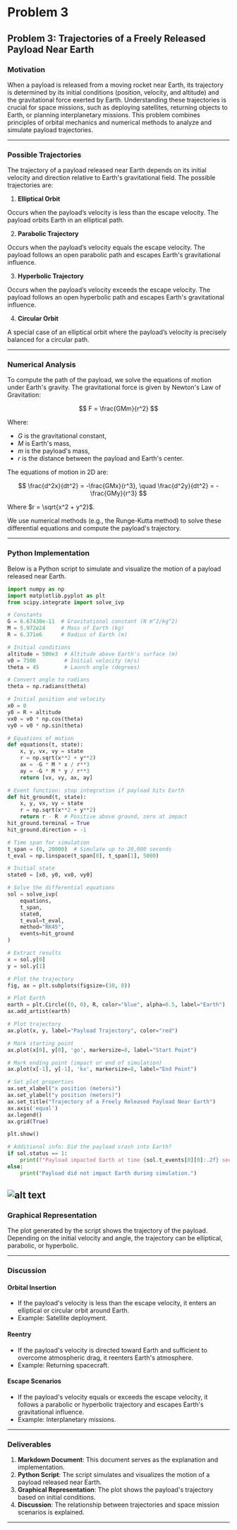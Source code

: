# Problem 3

## **Problem 3: Trajectories of a Freely Released Payload Near Earth**

### **Motivation**
When a payload is released from a moving rocket near Earth, its trajectory is determined by its initial conditions (position, velocity, and altitude) and the gravitational force exerted by Earth. Understanding these trajectories is crucial for space missions, such as deploying satellites, returning objects to Earth, or planning interplanetary missions. This problem combines principles of orbital mechanics and numerical methods to analyze and simulate payload trajectories.

---

### **Possible Trajectories**
The trajectory of a payload released near Earth depends on its initial velocity and direction relative to Earth's gravitational field. The possible trajectories are:

1. **Elliptical Orbit**

Occurs when the payload’s velocity is less than the escape velocity.
The payload orbits Earth in an elliptical path.

2. **Parabolic Trajectory**

Occurs when the payload’s velocity equals the escape velocity.
The payload follows an open parabolic path and escapes Earth's gravitational influence.

3. **Hyperbolic Trajectory**

Occurs when the payload’s velocity exceeds the escape velocity.
The payload follows an open hyperbolic path and escapes Earth's gravitational influence.

4. **Circular Orbit**

A special case of an elliptical orbit where the payload’s velocity is precisely balanced for a circular path.

---

### **Numerical Analysis**
To compute the path of the payload, we solve the equations of motion under Earth's gravity. The gravitational force is given by Newton's Law of Gravitation:

$$
    F = \frac{GMm}{r^2}
$$

Where:
- $G$ is the gravitational constant,
- $M$ is Earth's mass,
- $m$ is the payload's mass,
- $r$ is the distance between the payload and Earth's center.

The equations of motion in 2D are:

$$
    \frac{d^2x}{dt^2} = -\frac{GMx}{r^3}, \quad \frac{d^2y}{dt^2} = -\frac{GMy}{r^3}
$$

Where $r = \sqrt{x^2 + y^2}$.

We use numerical methods (e.g., the Runge-Kutta method) to solve these differential equations and compute the payload's trajectory.

---

### **Python Implementation**
Below is a Python script to simulate and visualize the motion of a payload released near Earth.

```python
import numpy as np
import matplotlib.pyplot as plt
from scipy.integrate import solve_ivp

# Constants
G = 6.67430e-11  # Gravitational constant (N m^2/kg^2)
M = 5.972e24     # Mass of Earth (kg)
R = 6.371e6      # Radius of Earth (m)

# Initial conditions
altitude = 500e3  # Altitude above Earth's surface (m)
v0 = 7500         # Initial velocity (m/s)
theta = 45        # Launch angle (degrees)

# Convert angle to radians
theta = np.radians(theta)

# Initial position and velocity
x0 = 0
y0 = R + altitude
vx0 = v0 * np.cos(theta)
vy0 = v0 * np.sin(theta)

# Equations of motion
def equations(t, state):
    x, y, vx, vy = state
    r = np.sqrt(x**2 + y**2)
    ax = -G * M * x / r**3
    ay = -G * M * y / r**3
    return [vx, vy, ax, ay]

# Event function: stop integration if payload hits Earth
def hit_ground(t, state):
    x, y, vx, vy = state
    r = np.sqrt(x**2 + y**2)
    return r - R  # Positive above ground, zero at impact
hit_ground.terminal = True
hit_ground.direction = -1

# Time span for simulation
t_span = (0, 20000)  # Simulate up to 20,000 seconds
t_eval = np.linspace(t_span[0], t_span[1], 5000)

# Initial state
state0 = [x0, y0, vx0, vy0]

# Solve the differential equations
sol = solve_ivp(
    equations,
    t_span,
    state0,
    t_eval=t_eval,
    method="RK45",
    events=hit_ground
)

# Extract results
x = sol.y[0]
y = sol.y[1]

# Plot the trajectory
fig, ax = plt.subplots(figsize=(10, 8))

# Plot Earth
earth = plt.Circle((0, 0), R, color="blue", alpha=0.5, label="Earth")
ax.add_artist(earth)

# Plot trajectory
ax.plot(x, y, label="Payload Trajectory", color="red")

# Mark starting point
ax.plot(x[0], y[0], 'go', markersize=8, label="Start Point")

# Mark ending point (impact or end of simulation)
ax.plot(x[-1], y[-1], 'kx', markersize=8, label="End Point")

# Set plot properties
ax.set_xlabel("x position (meters)")
ax.set_ylabel("y position (meters)")
ax.set_title("Trajectory of a Freely Released Payload Near Earth")
ax.axis('equal')
ax.legend()
ax.grid(True)

plt.show()

# Additional info: Did the payload crash into Earth?
if sol.status == 1:
    print(f"Payload impacted Earth at time {sol.t_events[0][0]:.2f} seconds.")
else:
    print("Payload did not impact Earth during simulation.")

```
![alt text](image-7.png)
---

### **Graphical Representation**
The plot generated by the script shows the trajectory of the payload. Depending on the initial velocity and angle, the trajectory can be elliptical, parabolic, or hyperbolic.

---

### **Discussion**

#### **Orbital Insertion**

- If the payload's velocity is less than the escape velocity, it enters an elliptical or circular orbit around Earth.
- Example: Satellite deployment.

#### **Reentry**

- If the payload's velocity is directed toward Earth and sufficient to overcome atmospheric drag, it reenters Earth's atmosphere.
- Example: Returning spacecraft.

#### **Escape Scenarios**

- If the payload's velocity equals or exceeds the escape velocity, it follows a parabolic or hyperbolic trajectory and escapes Earth's gravitational influence.
- Example: Interplanetary missions.

---

### **Deliverables**
1. **Markdown Document**: This document serves as the explanation and implementation.
2. **Python Script**: The script simulates and visualizes the motion of a payload released near Earth.
3. **Graphical Representation**: The plot shows the payload's trajectory based on initial conditions.
4. **Discussion**: The relationship between trajectories and space mission scenarios is explained.

---
